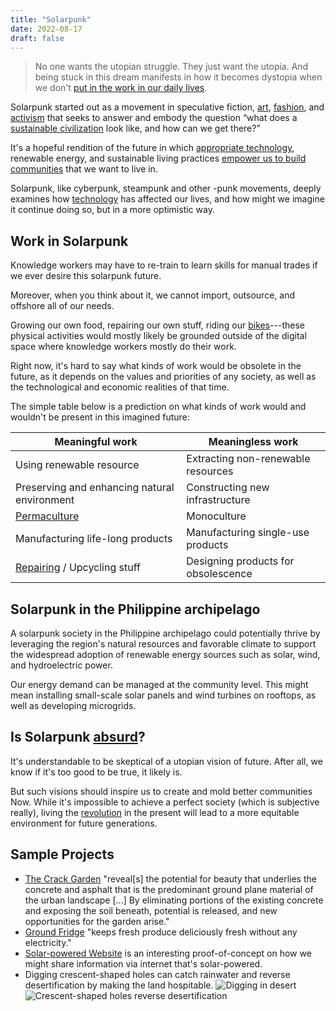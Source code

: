 ```yaml
---
title: "Solarpunk"
date: 2022-08-17
draft: false
---
```


> No one wants the utopian struggle.
> They just want the utopia.
> And being stuck in this dream manifests in how it becomes dystopia
> when we don't [put in the work in our daily lives](/prefiguration).

Solarpunk started out as a movement in speculative fiction, [art](/art),
[fashion](/fashion), and [activism](/activism) that seeks to answer and
embody the question “what does a
[sustainable civilization](/social-ecology) look like, and how can we get there?”

It's a hopeful rendition of the future in which [appropriate technology](https://www.appropedia.org/Appropriate_technology),
renewable energy, and sustainable living practices [empower us to build communities](/mutual-aid) that we want to live in.

Solarpunk, like cyberpunk, steampunk and other
-punk movements, deeply examines how [technology](/technology)
has affected our lives,
and how might we imagine it continue doing so,
but in a more optimistic way.

## Work in Solarpunk

Knowledge workers may have to re-train
to learn skills for manual trades
if we ever desire this solarpunk future.

Moreover, when you think about it,
we cannot import, outsource, and offshore all of our needs.

Growing our own food,
repairing our own stuff,
riding our [bikes](/bike)---these
physical activities would mostly likely be grounded
outside of the digital space where knowledge workers
mostly do their work.

Right now, it's hard to say what kinds of work would be obsolete in the
future, as it depends on the values and priorities of any society, as
well as the technological and economic realities of that time.

The simple table below is a prediction on
what kinds of work would and wouldn't be present
in this imagined future:

| Meaningful work                              | Meaningless work                    |
| ---------------                              | ----------------                    |
| Using renewable resource                     | Extracting non-renewable resources  |
| Preserving and enhancing natural environment | Constructing new infrastructure     |
| [Permaculture](/permaculture)                | Monoculture                         |
| Manufacturing life-long products             | Manufacturing single-use products   |
| [Repairing](/repair) / Upcycling stuff       | Designing products for obsolescence |


## Solarpunk in the Philippine archipelago

A solarpunk society in the Philippine archipelago could potentially
thrive by leveraging the region's natural resources and favorable
climate to support the widespread adoption of renewable energy sources
such as solar, wind, and hydroelectric power.

Our energy demand can be managed at the community level. This might mean
installing small-scale solar panels and wind turbines on rooftops, as
well as developing microgrids.

## Is Solarpunk [absurd](/absurdism)?

It's understandable to be skeptical of a utopian vision of future.
After all, we know if it's too good to be true,
it likely is.

But such visions should inspire us to create and mold
better communities Now.
While it's impossible to achieve a perfect society
(which is subjective really),
living the [revolution](/revolution) in the present
will lead to a more equitable environment for future generations.

## Sample Projects

- [The Crack Garden](https://www.asla.org/2009awards/330.html)
  "reveal[s] the potential for beauty that underlies the concrete and
  asphalt that is the predominant ground plane material of the urban
  landscape [...] By eliminating portions of the existing concrete and
  exposing the soil beneath, potential is released, and new
  opportunities for the garden arise."
- [Ground Fridge](https://groundfridge.com/) "keeps fresh produce
  deliciously fresh without any electricity."
- [Solar-powered Website](https://solar.lowtechmagazine.com/2023/06/rebuilding-a-solar-powered-website/)
  is an interesting proof-of-concept on how we might share information
  via internet that's solar-powered.
- Digging crescent-shaped holes can catch rainwater and reverse
  desertification by making the land hospitable.
  ![Digging in desert](/image/digging01.jpg)  
  ![Crescent-shaped holes reverse desertification](/image/digging02.jpg)
